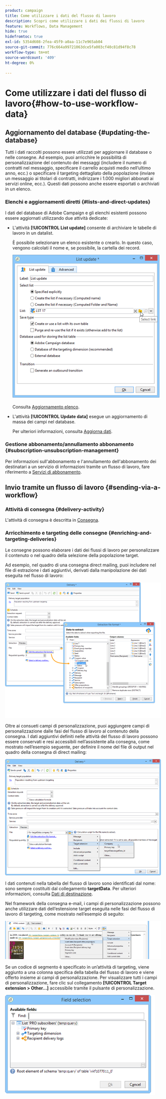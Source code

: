 ```yaml
---
product: campaign
title: Come utilizzare i dati del flusso di lavoro
description: Scopri come utilizzare i dati dei flussi di lavoro
feature: Workflows, Data Management
hide: true
hidefromtoc: true
exl-id: 5354d608-2fea-45f9-a0aa-11c7e965ab04
source-git-commit: 776c664a99721063dce5fa003cf40c81d94f8c78
workflow-type: tm+mt
source-wordcount: '409'
ht-degree: 0%

---
```


# Come utilizzare i dati del flusso di lavoro{#how-to-use-workflow-data}



## Aggiornamento del database {#updating-the-database}

Tutti i dati raccolti possono essere utilizzati per aggiornare il database o nelle consegne. Ad esempio, puoi arricchire le possibilità di personalizzazione del contenuto dei messaggi (includere il numero di contratti nel messaggio, specificare il carrello acquisti medio nell’ultimo anno, ecc.) o specificare il targeting dettagliato della popolazione (inviare un messaggio ai titolari di contratti, indirizzare i 1.000 migliori abbonati ai servizi online, ecc.). Questi dati possono anche essere esportati o archiviati in un elenco.

### Elenchi e aggiornamenti diretti {#lists-and-direct-updates}

I dati del database di Adobe Campaign e gli elenchi esistenti possono essere aggiornati utilizzando due attività dedicate:

* L&#39;attività **[!UICONTROL List update]** consente di archiviare le tabelle di lavoro in un datalist.

  È possibile selezionare un elenco esistente o crearlo. In questo caso, vengono calcolati il nome e, se possibile, la cartella dei record.

  ![](assets/s_user_create_list.png)

  Consulta [Aggiornamento elenco](list-update.md).

* L&#39;attività **[!UICONTROL Update data]** esegue un aggiornamento di massa dei campi nel database.

  Per ulteriori informazioni, consulta [Aggiorna dati](update-data.md).

### Gestione abbonamento/annullamento abbonamento {#subscription-unsubscription-management}

Per informazioni sull&#39;abbonamento e l&#39;annullamento dell&#39;abbonamento dei destinatari a un servizio di informazioni tramite un flusso di lavoro, fare riferimento a [Servizi di abbonamento](subscription-services.md).

## Invio tramite un flusso di lavoro {#sending-via-a-workflow}

### Attività di consegna {#delivery-activity}

L&#39;attività di consegna è descritta in [Consegna](delivery.md).

### Arricchimento e targeting delle consegne {#enriching-and-targeting-deliveries}

Le consegne possono elaborare i dati dei flussi di lavoro per personalizzare il contenuto o nel quadro della selezione della popolazione target.

Ad esempio, nel quadro di una consegna direct mailing, puoi includere nel file di estrazione i dati aggiuntivi, derivati dalla manipolazione dei dati eseguita nel flusso di lavoro:

![](assets/s_advuser_add_data_postal_mail.png)

Oltre ai consueti campi di personalizzazione, puoi aggiungere campi di personalizzazione dalle fasi del flusso di lavoro al contenuto della consegna. I dati aggiuntivi definiti nelle attività del flusso di lavoro possono essere conservati e resi accessibili nell’assistente alla consegna, come mostrato nell’esempio seguente, per definire il nome del file di output nel quadro della consegna di direct mailing:

![](assets/s_advuser_using_additional_data.png)

I dati contenuti nella tabella del flusso di lavoro sono identificati dal nome: sono sempre costituiti dal collegamento **targetData**. Per ulteriori informazioni, consulta [Dati di destinazione](data-life-cycle.md#target-data).

Nel framework della consegna e-mail, i campi di personalizzazione possono anche utilizzare dati dell’estensione target eseguita nelle fasi del flusso di lavoro di targeting, come mostrato nell’esempio di seguito:

![](assets/s_advuser_add_data_email.png)

Se un codice di segmento è specificato in un’attività di targeting, viene aggiunto a una colonna specifica della tabella del flusso di lavoro e viene offerto insieme ai campi di personalizzazione. Per visualizzare tutti i campi di personalizzazione, fare clic sul collegamento **[!UICONTROL Target extension > Other...]** accessibile tramite il pulsante di personalizzazione.

![](assets/s_advuser_segment_code_select.png)
